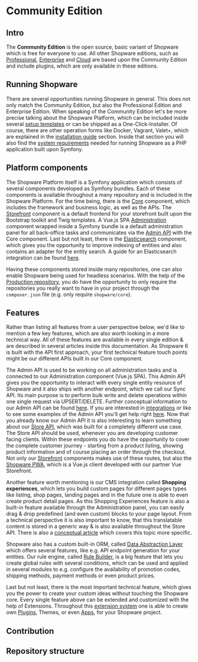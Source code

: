# Community Edition

## Intro

The **Community Edition** is the open source, basic variant of Shopware which is free for everyone to use. All other
Shopware editions, such as [Professional](../professional-edition.md), [Enterprise](../enterprise-edition)
and [Cloud](../../cloud-1.md) are based upon the Community Edition and include plugins, which are only available in
these editions.

## Running Shopware

There are several opportunities running Shopware in general. This does not only match the Community Edition, but also
the Professional Edition and Enterprise Edition. When speaking of the Community Edition let's be more precise talking
about the Shopware Platform, which can be included inside
several [setup templates](../../../guides/installation/overview.md#setup-templates) or can be shipped as a
One-Click-Installer. Of course, there are other operation forms like Docker, Vagrant, Valet+, which are explained in
the [installation guide](../../../guides/installation) section. Inside that section you will also find
the [system requirements](../../../guides/installation/overview.md#prerequisites) needed for running Shopware as a PHP
application built upon Symfony.

## Platform components

The Shopware Platform itself is a Symfony application which consists of several components developed as Symfony bundles.
Each of these components is available throughout a many repository and is included in the Shopware Platform. For the
time being, there is the [Core](../../../concepts/framework/architecture/core.md) component, which includes the
framework and business logic, as well as the APIs.
The [Storefront](../../../concepts/framework/architecture/storefront.md)
component is a default frontend for your storefront built upon the Bootstrap toolkit and Twig templates. A Vue.js
SPA [Administration](../../../concepts/framework/architecture/administration.md) component wrapped inside a Symfony
bundle is a default administration panel for all back-office tasks and communicates via the
[Admin API]() with the Core component. Last but not least, there is
the [Elasticsearch](../../../concepts/framework/architecture/elasticsearch.md)
component, which gives you the opportunity to improve indexing of entities and also contains an adapter for the entity
search. A guide for an Elasticsearch integration can be
found [here](../../../guides/hosting/performance/elasticsearch.md).

Having these components stored inside many repositories, one can also enable Shopware being used for headless scenarios.
With the help of the [Production repository](https://github.com/shopware/production), you do have the opportunity to
only require the repositories you really want to have in your project through the `composer.json` file (e.g. only
require `shopware/core`).

## Features

Rather than listing all features from a user perspective below, we'd like to mention a few key features, which are also
worth looking in a more technical way. All of these features are available in every single edition & are described in
several articles inside this documentation. As Shopware 6 is built with the API first approach, your first technical
feature touch points might be our different APIs built in our Core component.

The Admin API is used to be working on all administration tasks and is connected to our Administration component (Vue.js
SPA). This Admin API gives you the opportunity to interact with every single entity resource of Shopware and it also
ships with another endpoint, which we call our Sync API. Its main purpose is to perform bulk write and delete operations
within one single request via UPSERT/DELETE. Further conceptual information to our Admin API can be
found [here](../../../concepts/api/admin-api). If you are interested
in [integrations](../../../guides/integrations-api/admin-api.md) or like to see some examples of the Admin API you'll
get help right [here](../../../guides/integrations-api/examples). Now that you already know our Admin API it is also
interesting to learn something about our [Store API](../../../concepts/api/store-api.md), which was built for a
completely different use case. The Store API should be used, whenever you are developing customer facing clients. Within
these endpoints you do have the opportunity to cover the complete customer journey - starting from a product listing,
showing product information and of course placing an order through the checkout. Not only
our [Storefront](../../../concepts/framework/architecture/storefront.md) components makes use of these routes, but also
the [Shopware PWA](../../pwa-1), which is a Vue.js client developed with our partner Vue Storefront.

Another feature worth mentioning is our CMS integration called **Shopping experiences**, which lets you build custom
pages for different pages types like listing, shop pages, landing pages and in the future one is able to even create
product detail pages. As this Shopping Experiences feature is also a built-in feature available through the
Administration panel, you can easily drag & drop predefined (and even custom) blocks to your page layout. From a
technical perspective it is also important to know, that this translatable content is stored in a generic way & is also
available throughout the Store API. There is also
a [conceptual article](../../../concepts/commerce/core/shopping-experiences-cms.md) which covers this topic more
specific.

Shopware also has a custom built-in ORM,
called [Data Abstraction Layer](../../../concepts/framework/data-abstraction-layer) which offers several features, like
e.g. API endpoint generation for your entities. Our rule engine,
called [Rule Builder](../../../concepts/framework/rules.md), is a big feature that lets you create global rules with
several conditions, which can be used and applied in several modules to e.g. configure the availability of promotion
codes, shipping methods, payment methods or even product prices.

Last but not least, there is the most important technical feature, which gives you the power to create your custom ideas
without touching the Shopware core. Every single feature above can be extended and customized with the help of
Extensions. Throughout this [extension system](../../../concepts/extensions) one is able to create
own [Plugins](../../../concepts/extensions/plugins.md), Themes, or even [Apps](../../../concepts/extensions/apps.md),
for your Shopware project.

## Contribution

## Repository structure

